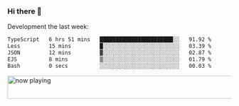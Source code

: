 ### Hi there 👋

Development the last week:
<!--START_SECTION:waka-->

```txt
TypeScript   6 hrs 51 mins   ███████████████████████░░   91.92 %
Less         15 mins         █░░░░░░░░░░░░░░░░░░░░░░░░   03.39 %
JSON         12 mins         ▓░░░░░░░░░░░░░░░░░░░░░░░░   02.87 %
EJS          8 mins          ▒░░░░░░░░░░░░░░░░░░░░░░░░   01.79 %
Bash         0 secs          ░░░░░░░░░░░░░░░░░░░░░░░░░   00.03 %
```

<!--END_SECTION:waka-->

<!--
**JASONPANGGO/jasonpanggo** is a ✨ _special_ ✨ repository because its `README.md` (this file) appears on your GitHub profile.

Here are some ideas to get you started:

- 🔭 I’m currently working on ...
- 🌱 I’m currently learning ...
- 👯 I’m looking to collaborate on ...
- 🤔 I’m looking for help with ...
- 💬 Ask me about ...
- 📫 How to reach me: ...
- 😄 Pronouns: ...
- ⚡ Fun fact: ...
-->

<a href="https://volt.fm/user/q8yd9e79csfr57rt" target="_blank"><img src="https://spotify-badge-egoist.vercel.app/api/now-playing" width="540" height="52" alt="now playing"></a>
